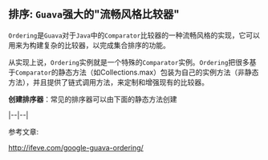 ## 排序: `Guava`强大的"流畅风格比较器"


`Ordering`是`Guava`对于`Java`中的`Comparator`比较器的一种流畅风格的实现，它可以用来为构建复杂的比较器，以完成集合排序的功能。

从实现上说，`Ordering`实例就是一个特殊的`Comparator`实例。`Ordering`把很多基于`Comparator`的静态方法（如Collections.max）包装为自己的实例方法（非静态方法），并且提供了链式调用方法，来定制和增强现有的比较器。

**创建排序器**：常见的排序器可以由下面的静态方法创建

|--|--|

参考文章:

http://ifeve.com/google-guava-ordering/